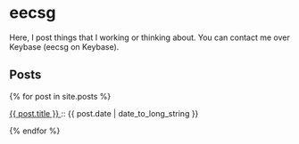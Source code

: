 # eecsg
Here, I post things that I working or thinking about. You can contact me over Keybase (eecsg on Keybase).

## Posts
  {% for post in site.posts %}
  <article>
    <p>
      <a href="{{ post.url }}">
        {{ post.title }}
      </a>
      :: <time datetime="{{ post.date | date: "%Y-%m-%d" }}">{{ post.date | date_to_long_string }}</time>
    </p>
  </article>
  {% endfor %}
